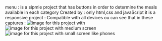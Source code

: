 menu : is a sipmle project that has buttons in order to determine the meals available in each category
Created by : only html,css and javaScript
it is a responsive project : Compatible with all devices
ou can see that in these captures :
![image for this project with ](https://github.com/Mohamed-Messaoudene/some-JS-projects/assets/127661213/5400fbd0-1fae-4682-a628-70bf4a6631c4)
![image  for this project with medium screen](https://github.com/Mohamed-Messaoudene/some-JS-projects/assets/127661213/bd8e07aa-bb34-4e2d-97a7-7b2118a185bf)
![image  for this project with small screen like phones](https://github.com/Mohamed-Messaoudene/some-JS-projects/assets/127661213/bfe0d6fb-b7fd-4f96-b231-f797fccf5b5f)

